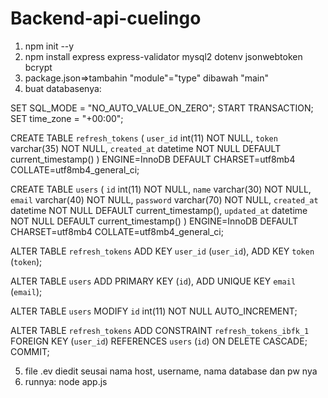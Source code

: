 # Backend-api-cuelingo

1. npm init --y
2. npm install express express-validator mysql2 dotenv jsonwebtoken bcrypt
3. package.json=>tambahin "module"="type" dibawah "main"
4. buat databasenya:
   
SET SQL_MODE = "NO_AUTO_VALUE_ON_ZERO";
START TRANSACTION;
SET time_zone = "+00:00";

CREATE TABLE `refresh_tokens` (
  `user_id` int(11) NOT NULL,
  `token` varchar(35) NOT NULL,
  `created_at` datetime NOT NULL DEFAULT current_timestamp()
) ENGINE=InnoDB DEFAULT CHARSET=utf8mb4 COLLATE=utf8mb4_general_ci;

CREATE TABLE `users` (
  `id` int(11) NOT NULL,
  `name` varchar(30) NOT NULL,
  `email` varchar(40) NOT NULL,
  `password` varchar(70) NOT NULL,
  `created_at` datetime NOT NULL DEFAULT current_timestamp(),
  `updated_at` datetime NOT NULL DEFAULT current_timestamp()
) ENGINE=InnoDB DEFAULT CHARSET=utf8mb4 COLLATE=utf8mb4_general_ci;

ALTER TABLE `refresh_tokens`
  ADD KEY `user_id` (`user_id`),
  ADD KEY `token` (`token`);

ALTER TABLE `users`
  ADD PRIMARY KEY (`id`),
  ADD UNIQUE KEY `email` (`email`);

ALTER TABLE `users`
  MODIFY `id` int(11) NOT NULL AUTO_INCREMENT;

ALTER TABLE `refresh_tokens`
  ADD CONSTRAINT `refresh_tokens_ibfk_1` FOREIGN KEY (`user_id`) REFERENCES `users` (`id`) ON DELETE CASCADE;
COMMIT;

5. file .ev diedit seusai nama host, username, nama database dan pw nya
6. runnya: node app.js
